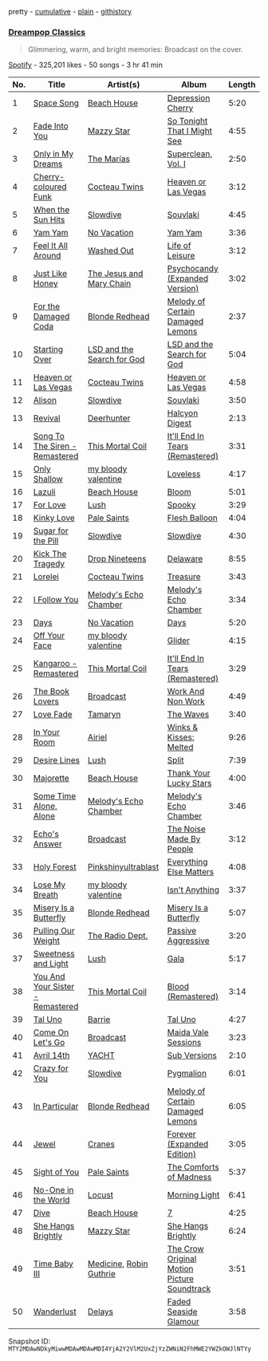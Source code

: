 pretty - [cumulative](/playlists/cumulative/37i9dQZF1DXcNf6sH1qnKU.md) - [plain](/playlists/plain/37i9dQZF1DXcNf6sH1qnKU) - [githistory](https://github.githistory.xyz/mackorone/spotify-playlist-archive/blob/main/playlists/plain/37i9dQZF1DXcNf6sH1qnKU)

### [Dreampop Classics](https://open.spotify.com/playlist/37i9dQZF1DXcNf6sH1qnKU)

> Glimmering, warm, and bright memories: Broadcast on the cover.

[Spotify](https://open.spotify.com/user/spotify) - 325,201 likes - 50 songs - 3 hr 41 min

| No. | Title | Artist(s) | Album | Length |
|---|---|---|---|---|
| 1 | [Space Song](https://open.spotify.com/track/7H0ya83CMmgFcOhw0UB6ow) | [Beach House](https://open.spotify.com/artist/56ZTgzPBDge0OvCGgMO3OY) | [Depression Cherry](https://open.spotify.com/album/194CqC2Zi0kUFEPWedb3qr) | 5:20 |
| 2 | [Fade Into You](https://open.spotify.com/track/1LzNfuep1bnAUR9skqdHCK) | [Mazzy Star](https://open.spotify.com/artist/37w38cCSGgKLdayTRjna4W) | [So Tonight That I Might See](https://open.spotify.com/album/5K18gTgac0q6Jma5HkV1vA) | 4:55 |
| 3 | [Only in My Dreams](https://open.spotify.com/track/190IqlryWu91WBKeDgZqZz) | [The Marías](https://open.spotify.com/artist/2sSGPbdZJkaSE2AbcGOACx) | [Superclean, Vol\. I](https://open.spotify.com/album/5XX1xVOP61GDQCGaZMLjhO) | 2:50 |
| 4 | [Cherry\-coloured Funk](https://open.spotify.com/track/37pKTyMwalomKCZjxTc2QZ) | [Cocteau Twins](https://open.spotify.com/artist/5Wabl1lPdNOeIn0SQ5A1mp) | [Heaven or Las Vegas](https://open.spotify.com/album/5lEphbceIgaK1XxWeSrC9E) | 3:12 |
| 5 | [When the Sun Hits](https://open.spotify.com/track/0oxYB9GoOIDrdzniNdKC44) | [Slowdive](https://open.spotify.com/artist/72X6FHxaShda0XeQw3vbeF) | [Souvlaki](https://open.spotify.com/album/53eHm1f3sFiSzWMaKOl98Z) | 4:45 |
| 6 | [Yam Yam](https://open.spotify.com/track/7kyiHjkFdmHcYcIJtFAdaF) | [No Vacation](https://open.spotify.com/artist/32zeX1IoVKAGWMyy1isKUq) | [Yam Yam](https://open.spotify.com/album/33dtgSEkkObUGGyNz2MgkH) | 3:36 |
| 7 | [Feel It All Around](https://open.spotify.com/track/4V0x90QcMh4ZxwHzEWOdtK) | [Washed Out](https://open.spotify.com/artist/5juOkIIy18sFw9L30syt1Z) | [Life of Leisure](https://open.spotify.com/album/1jMTPWTHJhsZev04IbmyCC) | 3:12 |
| 8 | [Just Like Honey](https://open.spotify.com/track/1LwP9g1Hjbs64jXM2Qsxry) | [The Jesus and Mary Chain](https://open.spotify.com/artist/4rjlerN21ygkIhmUv55irs) | [Psychocandy \(Expanded Version\)](https://open.spotify.com/album/2t1hVEwp82QebO7lq21Vto) | 3:02 |
| 9 | [For the Damaged Coda](https://open.spotify.com/track/6lvJDlBrtabJWiBlMTGxKs) | [Blonde Redhead](https://open.spotify.com/artist/5isqImG0rLfAgBJSPMEVXF) | [Melody of Certain Damaged Lemons](https://open.spotify.com/album/6wRDKCpKw3ap6dhkpdXNIN) | 2:37 |
| 10 | [Starting Over](https://open.spotify.com/track/0dcu28YT8cXZH7JTIraszp) | [LSD and the Search for God](https://open.spotify.com/artist/2feOOr1Yjovo67byuxvjZv) | [LSD and the Search for God](https://open.spotify.com/album/46q859znSzYPVwz7OaO7GS) | 5:04 |
| 11 | [Heaven or Las Vegas](https://open.spotify.com/track/0AxZUYeQ9bZwSdt1LmZuok) | [Cocteau Twins](https://open.spotify.com/artist/5Wabl1lPdNOeIn0SQ5A1mp) | [Heaven or Las Vegas](https://open.spotify.com/album/5lEphbceIgaK1XxWeSrC9E) | 4:58 |
| 12 | [Alison](https://open.spotify.com/track/33HRECrmuelZxOpid6XTNX) | [Slowdive](https://open.spotify.com/artist/72X6FHxaShda0XeQw3vbeF) | [Souvlaki](https://open.spotify.com/album/53eHm1f3sFiSzWMaKOl98Z) | 3:50 |
| 13 | [Revival](https://open.spotify.com/track/1k7lK8tjU5BPsXez7WEpg0) | [Deerhunter](https://open.spotify.com/artist/38zTZcuN7nFvVJ6auhc6V3) | [Halcyon Digest](https://open.spotify.com/album/3a3Yp0PRguSTH3dBOeWRyZ) | 2:13 |
| 14 | [Song To The Siren \- Remastered](https://open.spotify.com/track/26uVYNtKahTAcZMDWiuBnt) | [This Mortal Coil](https://open.spotify.com/artist/5OK8j1JnhoBlivN32G7yOO) | [It'll End In Tears \(Remastered\)](https://open.spotify.com/album/5gMiiXVgUFVUIHKXC57a0j) | 3:31 |
| 15 | [Only Shallow](https://open.spotify.com/track/52UcjsM15hjCQAUbTW2hy1) | [my bloody valentine](https://open.spotify.com/artist/3G3Gdm0ZRAOxLrbyjfhii5) | [Loveless](https://open.spotify.com/album/3GH4IiI6jQAIvnHVdb5FB6) | 4:17 |
| 16 | [Lazuli](https://open.spotify.com/track/6HdMeOwJXD3oY1Thn1bsCY) | [Beach House](https://open.spotify.com/artist/56ZTgzPBDge0OvCGgMO3OY) | [Bloom](https://open.spotify.com/album/02PXepuNHYKvGnXYy03oCp) | 5:01 |
| 17 | [For Love](https://open.spotify.com/track/3KiKpbpJp9QKuTZb9ocfJi) | [Lush](https://open.spotify.com/artist/3ysp8GwsheDcBxP9q65lBg) | [Spooky](https://open.spotify.com/album/5NSgxemDL3eSm79jFkqxuw) | 3:29 |
| 18 | [Kinky Love](https://open.spotify.com/track/5hUCTgttGB1eS4GJdPEQEM) | [Pale Saints](https://open.spotify.com/artist/0WY2ddzQUF9eh16GiqrElA) | [Flesh Balloon](https://open.spotify.com/album/57N92LQlPaWjNfxCP98SRx) | 4:04 |
| 19 | [Sugar for the Pill](https://open.spotify.com/track/0eVz3hV2xOXdneGpnWDFpb) | [Slowdive](https://open.spotify.com/artist/72X6FHxaShda0XeQw3vbeF) | [Slowdive](https://open.spotify.com/album/1qDA0jVhj4ZTjGHmpbmmwa) | 4:30 |
| 20 | [Kick The Tragedy](https://open.spotify.com/track/40ABtf917Ghhi2tkQDNOdn) | [Drop Nineteens](https://open.spotify.com/artist/1s5mUpjVtK0XAScRqlErSE) | [Delaware](https://open.spotify.com/album/0kAlEeID2MPd2JYT3Iwegp) | 8:55 |
| 21 | [Lorelei](https://open.spotify.com/track/1ZnXuijpwEBjhNxpEnb8WH) | [Cocteau Twins](https://open.spotify.com/artist/5Wabl1lPdNOeIn0SQ5A1mp) | [Treasure](https://open.spotify.com/album/7pBPB9vwqCMLKNmUCK4k62) | 3:43 |
| 22 | [I Follow You](https://open.spotify.com/track/6rv4gfOtrlYFrcu03gZkUW) | [Melody's Echo Chamber](https://open.spotify.com/artist/1S0vL284jxZYKtZQ2jsQ2X) | [Melody's Echo Chamber](https://open.spotify.com/album/2FKVlcqyS9nzKEHrOzbuwb) | 3:34 |
| 23 | [Days](https://open.spotify.com/track/716OZGLBg3vkNfMTpfbYm6) | [No Vacation](https://open.spotify.com/artist/32zeX1IoVKAGWMyy1isKUq) | [Days](https://open.spotify.com/album/1iKJd6McKWLpeWNotqfZDz) | 5:20 |
| 24 | [Off Your Face](https://open.spotify.com/track/7hrQx8C3rT5R447bmNnq5Y) | [my bloody valentine](https://open.spotify.com/artist/3G3Gdm0ZRAOxLrbyjfhii5) | [Glider](https://open.spotify.com/album/3oSLMALBuos75AqBHPdLrJ) | 4:15 |
| 25 | [Kangaroo \- Remastered](https://open.spotify.com/track/2HsOICaAi5bwnqyG7uO1Fo) | [This Mortal Coil](https://open.spotify.com/artist/5OK8j1JnhoBlivN32G7yOO) | [It'll End In Tears \(Remastered\)](https://open.spotify.com/album/5gMiiXVgUFVUIHKXC57a0j) | 3:29 |
| 26 | [The Book Lovers](https://open.spotify.com/track/4O76joQmZKoZm78s0vOHTJ) | [Broadcast](https://open.spotify.com/artist/0WtTGUjbur1R1cNzBvbsMU) | [Work And Non Work](https://open.spotify.com/album/7kqQeOzeLJxSlQEQXyIkqH) | 4:49 |
| 27 | [Love Fade](https://open.spotify.com/track/0p6JvwRK6RqC1SyRVKP6cN) | [Tamaryn](https://open.spotify.com/artist/3TdVTSmMfLh55VrJDUpIQ2) | [The Waves](https://open.spotify.com/album/2GrLKfN6dTb4o7Eoz6pqSG) | 3:40 |
| 28 | [In Your Room](https://open.spotify.com/track/7l5XWtUfIclO2xCTFvts8V) | [Airiel](https://open.spotify.com/artist/1WOhabhnnH1k6KcD81xGD1) | [Winks & Kisses: Melted](https://open.spotify.com/album/3WG7osXmDwUsMt3QGNoYll) | 9:26 |
| 29 | [Desire Lines](https://open.spotify.com/track/7Bv26qd7JX525wGCmhrPtj) | [Lush](https://open.spotify.com/artist/3ysp8GwsheDcBxP9q65lBg) | [Split](https://open.spotify.com/album/6cgDNdc8SN9PJ12tqse69N) | 7:39 |
| 30 | [Majorette](https://open.spotify.com/track/1xHrTucRP7hVViMekBfu7S) | [Beach House](https://open.spotify.com/artist/56ZTgzPBDge0OvCGgMO3OY) | [Thank Your Lucky Stars](https://open.spotify.com/album/4WbFCzKALujxRNeoeLS5zO) | 4:00 |
| 31 | [Some Time Alone, Alone](https://open.spotify.com/track/6G7rDUqMhnmXFVwRRQ7azu) | [Melody's Echo Chamber](https://open.spotify.com/artist/1S0vL284jxZYKtZQ2jsQ2X) | [Melody's Echo Chamber](https://open.spotify.com/album/2FKVlcqyS9nzKEHrOzbuwb) | 3:46 |
| 32 | [Echo's Answer](https://open.spotify.com/track/3ZB8WOTt7p9cSia9iG0TMz) | [Broadcast](https://open.spotify.com/artist/0WtTGUjbur1R1cNzBvbsMU) | [The Noise Made By People](https://open.spotify.com/album/4vm6U9WwZvHUKaCNYRj9Bv) | 3:12 |
| 33 | [Holy Forest](https://open.spotify.com/track/5740WNrWQZEiXK6yoPp2q4) | [Pinkshinyultrablast](https://open.spotify.com/artist/3pJuDuFyP5uxCHDpXPczf4) | [Everything Else Matters](https://open.spotify.com/album/5i4chaWK0h50pbc3WJNXhL) | 4:08 |
| 34 | [Lose My Breath](https://open.spotify.com/track/1Ma06PrhbT07YFTlM48rAK) | [my bloody valentine](https://open.spotify.com/artist/3G3Gdm0ZRAOxLrbyjfhii5) | [Isn't Anything](https://open.spotify.com/album/3mnv6nzZV5AQhDG7OUsLdo) | 3:37 |
| 35 | [Misery Is a Butterfly](https://open.spotify.com/track/0tm9m5pv01Toj3nt3LESdZ) | [Blonde Redhead](https://open.spotify.com/artist/5isqImG0rLfAgBJSPMEVXF) | [Misery Is a Butterfly](https://open.spotify.com/album/2IOkphZwsrRk1nWRkikEgK) | 5:07 |
| 36 | [Pulling Our Weight](https://open.spotify.com/track/5JfibYpOT2Rtw6a0iWHiNm) | [The Radio Dept.](https://open.spotify.com/artist/0utS63XytOEVN1EtzWhJpG) | [Passive Aggressive](https://open.spotify.com/album/2tKuxquz6D6CEhPP5TLTl4) | 3:20 |
| 37 | [Sweetness and Light](https://open.spotify.com/track/1Pr2b8WV0rFkSAjrnzUeDc) | [Lush](https://open.spotify.com/artist/3ysp8GwsheDcBxP9q65lBg) | [Gala](https://open.spotify.com/album/1UBjGsLtSkSMHlBkCc2OI4) | 5:17 |
| 38 | [You And Your Sister \- Remastered](https://open.spotify.com/track/6y234mJkt0DEh39NxZ4uZ6) | [This Mortal Coil](https://open.spotify.com/artist/5OK8j1JnhoBlivN32G7yOO) | [Blood \(Remastered\)](https://open.spotify.com/album/1wHBJPXwl19a4xNgPaCDq9) | 3:14 |
| 39 | [Tal Uno](https://open.spotify.com/track/3BPRUFOrl3IOOY8HpzRn4S) | [Barrie](https://open.spotify.com/artist/1pHO6SCEw9tuRx0IVMFL0g) | [Tal Uno](https://open.spotify.com/album/1xAniFMNAAkdXM8daxNBn2) | 4:27 |
| 40 | [Come On Let's Go](https://open.spotify.com/track/60unSmULyw8lqCI5CoP0fF) | [Broadcast](https://open.spotify.com/artist/0WtTGUjbur1R1cNzBvbsMU) | [Maida Vale Sessions](https://open.spotify.com/album/3SIC8gQNPxgqjax8o204Nx) | 3:23 |
| 41 | [Avril 14th](https://open.spotify.com/track/4BN4eqlL0VzTBW0QUo9ChQ) | [YACHT](https://open.spotify.com/artist/57anmI1X2hXWPrNagFdzZr) | [Sub Versions](https://open.spotify.com/album/0Hwtd4hmlTu6aG3bFHVQ7z) | 2:10 |
| 42 | [Crazy for You](https://open.spotify.com/track/3gcIqknhltPEuekVMrP25o) | [Slowdive](https://open.spotify.com/artist/72X6FHxaShda0XeQw3vbeF) | [Pygmalion](https://open.spotify.com/album/7n7VUw9XFam4zMT7zn99tq) | 6:01 |
| 43 | [In Particular](https://open.spotify.com/track/4rz3AwWL2wbJoye11pbULz) | [Blonde Redhead](https://open.spotify.com/artist/5isqImG0rLfAgBJSPMEVXF) | [Melody of Certain Damaged Lemons](https://open.spotify.com/album/6wRDKCpKw3ap6dhkpdXNIN) | 6:05 |
| 44 | [Jewel](https://open.spotify.com/track/3Mp4lDIGyCBVWDSF6ALaEd) | [Cranes](https://open.spotify.com/artist/5q2ehaRqAFmM6tLl4vaVwP) | [Forever \(Expanded Edition\)](https://open.spotify.com/album/3nFSPWRHULzYNWGQoDzjKV) | 3:05 |
| 45 | [Sight of You](https://open.spotify.com/track/7fectUUMiPjZijOJIJaN3S) | [Pale Saints](https://open.spotify.com/artist/0WY2ddzQUF9eh16GiqrElA) | [The Comforts of Madness](https://open.spotify.com/album/3YZJ5Uiyy1vCMubtZDG7a2) | 5:37 |
| 46 | [No\-One in the World](https://open.spotify.com/track/4eCgoHGTLuZshiHWitgAtT) | [Locust](https://open.spotify.com/artist/5kytvmQqoeunOLa2LtIt1N) | [Morning Light](https://open.spotify.com/album/3BcDdBU8cdW1iaBuWBQ9lk) | 6:41 |
| 47 | [Dive](https://open.spotify.com/track/0RBfGcrONMLwLysUhbtxJM) | [Beach House](https://open.spotify.com/artist/56ZTgzPBDge0OvCGgMO3OY) | [7](https://open.spotify.com/album/1zN85Ep8w2JORfCe0RHLDP) | 4:25 |
| 48 | [She Hangs Brightly](https://open.spotify.com/track/0PwKkV9wQCpbCxJmYEkcsd) | [Mazzy Star](https://open.spotify.com/artist/37w38cCSGgKLdayTRjna4W) | [She Hangs Brightly](https://open.spotify.com/album/2ZAcLWdHBHrdybwws1PVuA) | 6:24 |
| 49 | [Time Baby III](https://open.spotify.com/track/5tujK4iuRbqaDQv94ZRH98) | [Medicine](https://open.spotify.com/artist/61uYVpJPgBq9dNrfUy6kTp), [Robin Guthrie](https://open.spotify.com/artist/3ZqRIzadY4WYQEg4Hj2vGC) | [The Crow Original Motion Picture Soundtrack](https://open.spotify.com/album/3y7Mwv7UqhABQqsGlzSL6n) | 3:51 |
| 50 | [Wanderlust](https://open.spotify.com/track/3SV1oU3wJOMuYli6dOH9zH) | [Delays](https://open.spotify.com/artist/0NAPmlw3oOKJ3BD7qcjLdQ) | [Faded Seaside Glamour](https://open.spotify.com/album/5PJzOx3aaOjoAlMkV1kVEG) | 3:58 |

Snapshot ID: `MTY2MDAwNDkyMiwwMDAwMDAwMDI4YjA2Y2VlM2UxZjYzZWNiN2FhMWE2YWZkOWJlNTYy`
